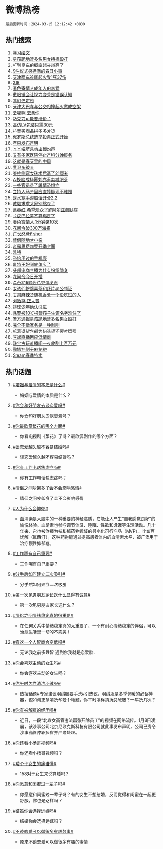 # 微博热榜

`最后更新时间：2024-03-15 12:12:42 +0800`

## 热门搜索

1. [学习绘文](https://m.weibo.cn/search?containerid=100103type%3D1%26t%3D10%26q%3D%23%E5%AD%A6%E4%B9%A0%E7%BB%98%E6%96%87%23&stream_entry_id=51&isnewpage=1&extparam=seat%3D1%26c_type%3D51%26dgr%3D0%26filter_type%3Drealtimehot%26cate%3D10103%26stream_entry_id%3D51%26pos%3D0%26q%3D%2523%25E5%25AD%25A6%25E4%25B9%25A0%25E7%25BB%2598%25E6%2596%2587%2523%26display_time%3D1710475961%26pre_seqid%3D17104759618720037791)
1. [男孩跪地遭多名男女持棍殴打](https://m.weibo.cn/search?containerid=100103type%3D1%26t%3D10%26q%3D%23%E7%94%B7%E5%AD%A9%E8%B7%AA%E5%9C%B0%E9%81%AD%E5%A4%9A%E5%90%8D%E7%94%B7%E5%A5%B3%E6%8C%81%E6%A3%8D%E6%AE%B4%E6%89%93%23&stream_entry_id=31&isnewpage=1&extparam=seat%3D1%26flag%3D2%26realpos%3D1%26filter_type%3Drealtimehot%26cate%3D5001%26band_rank%3D1%26dgr%3D0%26lcate%3D5001%26pos%3D0%26c_type%3D31%26stream_entry_id%3D31%26q%3D%2523%25E7%2594%25B7%25E5%25AD%25A9%25E8%25B7%25AA%25E5%259C%25B0%25E9%2581%25AD%25E5%25A4%259A%25E5%2590%258D%25E7%2594%25B7%25E5%25A5%25B3%25E6%258C%2581%25E6%25A3%258D%25E6%25AE%25B4%25E6%2589%2593%2523%26display_time%3D1710475961%26pre_seqid%3D17104759618720037791)
1. [打到臭车的概率越来越高了](https://m.weibo.cn/search?containerid=100103type%3D1%26t%3D10%26q%3D%23%E6%89%93%E5%88%B0%E8%87%AD%E8%BD%A6%E7%9A%84%E6%A6%82%E7%8E%87%E8%B6%8A%E6%9D%A5%E8%B6%8A%E9%AB%98%E4%BA%86%23&stream_entry_id=31&isnewpage=1&extparam=seat%3D1%26flag%3D1%26realpos%3D2%26filter_type%3Drealtimehot%26cate%3D5001%26band_rank%3D2%26dgr%3D0%26lcate%3D5001%26pos%3D1%26c_type%3D31%26stream_entry_id%3D31%26q%3D%2523%25E6%2589%2593%25E5%2588%25B0%25E8%2587%25AD%25E8%25BD%25A6%25E7%259A%2584%25E6%25A6%2582%25E7%258E%2587%25E8%25B6%258A%25E6%259D%25A5%25E8%25B6%258A%25E9%25AB%2598%25E4%25BA%2586%2523%26display_time%3D1710475961%26pre_seqid%3D17104759618720037791)
1. [9件仪式感满满的春日小事](https://m.weibo.cn/search?containerid=100103type%3D1%26t%3D10%26q%3D%239%E4%BB%B6%E4%BB%AA%E5%BC%8F%E6%84%9F%E6%BB%A1%E6%BB%A1%E7%9A%84%E6%98%A5%E6%97%A5%E5%B0%8F%E4%BA%8B%23&stream_entry_id=31&isnewpage=1&extparam=seat%3D1%26flag%3D0%26realpos%3D3%26filter_type%3Drealtimehot%26cate%3D5001%26band_rank%3D3%26dgr%3D0%26lcate%3D5001%26pos%3D2%26c_type%3D31%26stream_entry_id%3D31%26q%3D%25239%25E4%25BB%25B6%25E4%25BB%25AA%25E5%25BC%258F%25E6%2584%259F%25E6%25BB%25A1%25E6%25BB%25A1%25E7%259A%2584%25E6%2598%25A5%25E6%2597%25A5%25E5%25B0%258F%25E4%25BA%258B%2523%26display_time%3D1710475961%26pre_seqid%3D17104759618720037791)
1. [天津两车追尾起火致1死37伤](https://m.weibo.cn/search?containerid=100103type%3D1%26t%3D10%26q%3D%23%E5%A4%A9%E6%B4%A5%E4%B8%A4%E8%BD%A6%E8%BF%BD%E5%B0%BE%E8%B5%B7%E7%81%AB%E8%87%B41%E6%AD%BB37%E4%BC%A4%23&stream_entry_id=31&isnewpage=1&extparam=seat%3D1%26flag%3D1%26realpos%3D4%26filter_type%3Drealtimehot%26cate%3D5001%26band_rank%3D4%26dgr%3D0%26lcate%3D5001%26pos%3D3%26c_type%3D31%26stream_entry_id%3D31%26q%3D%2523%25E5%25A4%25A9%25E6%25B4%25A5%25E4%25B8%25A4%25E8%25BD%25A6%25E8%25BF%25BD%25E5%25B0%25BE%25E8%25B5%25B7%25E7%2581%25AB%25E8%2587%25B41%25E6%25AD%25BB37%25E4%25BC%25A4%2523%26display_time%3D1710475961%26pre_seqid%3D17104759618720037791)
1. [315](https://m.weibo.cn/search?containerid=100103type%3D1%26t%3D10%26q%3D315&stream_entry_id=31&isnewpage=1&extparam=seat%3D1%26flag%3D16%26realpos%3D5%26filter_type%3Drealtimehot%26cate%3D5001%26band_rank%3D5%26dgr%3D0%26lcate%3D5001%26pos%3D4%26c_type%3D31%26stream_entry_id%3D31%26q%3D315%26display_time%3D1710475961%26pre_seqid%3D17104759618720037791)
1. [春色寄情人成年人的恋爱](https://m.weibo.cn/search?containerid=100103type%3D1%26t%3D10%26q%3D%23%E6%98%A5%E8%89%B2%E5%AF%84%E6%83%85%E4%BA%BA%E6%88%90%E5%B9%B4%E4%BA%BA%E7%9A%84%E6%81%8B%E7%88%B1%23&stream_entry_id=31&isnewpage=1&extparam=seat%3D1%26flag%3D1%26realpos%3D6%26filter_type%3Drealtimehot%26cate%3D5001%26band_rank%3D6%26dgr%3D0%26lcate%3D5001%26pos%3D5%26c_type%3D31%26stream_entry_id%3D31%26q%3D%2523%25E6%2598%25A5%25E8%2589%25B2%25E5%25AF%2584%25E6%2583%2585%25E4%25BA%25BA%25E6%2588%2590%25E5%25B9%25B4%25E4%25BA%25BA%25E7%259A%2584%25E6%2581%258B%25E7%2588%25B1%2523%26display_time%3D1710475961%26pre_seqid%3D17104759618720037791)
1. [戴眼镜会让视力变差是错误认知](https://m.weibo.cn/search?containerid=100103type%3D1%26t%3D10%26q%3D%23%E6%88%B4%E7%9C%BC%E9%95%9C%E4%BC%9A%E8%AE%A9%E8%A7%86%E5%8A%9B%E5%8F%98%E5%B7%AE%E6%98%AF%E9%94%99%E8%AF%AF%E8%AE%A4%E7%9F%A5%23&stream_entry_id=31&isnewpage=1&extparam=seat%3D1%26flag%3D1%26realpos%3D7%26filter_type%3Drealtimehot%26cate%3D5001%26band_rank%3D7%26dgr%3D0%26lcate%3D5001%26pos%3D6%26c_type%3D31%26stream_entry_id%3D31%26q%3D%2523%25E6%2588%25B4%25E7%259C%25BC%25E9%2595%259C%25E4%25BC%259A%25E8%25AE%25A9%25E8%25A7%2586%25E5%258A%259B%25E5%258F%2598%25E5%25B7%25AE%25E6%2598%25AF%25E9%2594%2599%25E8%25AF%25AF%25E8%25AE%25A4%25E7%259F%25A5%2523%26display_time%3D1710475961%26pre_seqid%3D17104759618720037791)
1. [我们仨定档](https://m.weibo.cn/search?containerid=100103type%3D1%26t%3D10%26q%3D%23%E6%88%91%E4%BB%AC%E4%BB%A8%E5%AE%9A%E6%A1%A3%23&stream_entry_id=31&isnewpage=1&extparam=seat%3D1%26flag%3D1%26realpos%3D8%26filter_type%3Drealtimehot%26cate%3D5001%26band_rank%3D8%26dgr%3D0%26lcate%3D5001%26pos%3D7%26c_type%3D31%26stream_entry_id%3D31%26q%3D%2523%25E6%2588%2591%25E4%25BB%25AC%25E4%25BB%25A8%25E5%25AE%259A%25E6%25A1%25A3%2523%26display_time%3D1710475961%26pre_seqid%3D17104759618720037791)
1. [天津大巴车与公交相撞起火燃成空架](https://m.weibo.cn/search?containerid=100103type%3D1%26t%3D10%26q%3D%23%E5%A4%A9%E6%B4%A5%E5%A4%A7%E5%B7%B4%E8%BD%A6%E4%B8%8E%E5%85%AC%E4%BA%A4%E7%9B%B8%E6%92%9E%E8%B5%B7%E7%81%AB%E7%87%83%E6%88%90%E7%A9%BA%E6%9E%B6%23&stream_entry_id=31&isnewpage=1&extparam=seat%3D1%26flag%3D1%26realpos%3D9%26filter_type%3Drealtimehot%26cate%3D5001%26band_rank%3D9%26dgr%3D0%26lcate%3D5001%26pos%3D8%26c_type%3D31%26stream_entry_id%3D31%26q%3D%2523%25E5%25A4%25A9%25E6%25B4%25A5%25E5%25A4%25A7%25E5%25B7%25B4%25E8%25BD%25A6%25E4%25B8%258E%25E5%2585%25AC%25E4%25BA%25A4%25E7%259B%25B8%25E6%2592%259E%25E8%25B5%25B7%25E7%2581%25AB%25E7%2587%2583%25E6%2588%2590%25E7%25A9%25BA%25E6%259E%25B6%2523%26display_time%3D1710475961%26pre_seqid%3D17104759618720037791)
1. [去哪啊 去亲你](https://m.weibo.cn/search?containerid=100103type%3D1%26t%3D10%26q%3D%E5%8E%BB%E5%93%AA%E5%95%8A+%E5%8E%BB%E4%BA%B2%E4%BD%A0&stream_entry_id=31&isnewpage=1&extparam=seat%3D1%26flag%3D1%26realpos%3D10%26filter_type%3Drealtimehot%26cate%3D5001%26band_rank%3D10%26dgr%3D0%26lcate%3D5001%26pos%3D9%26c_type%3D31%26stream_entry_id%3D31%26q%3D%25E5%258E%25BB%25E5%2593%25AA%25E5%2595%258A%2520%25E5%258E%25BB%25E4%25BA%25B2%25E4%25BD%25A0%26display_time%3D1710475961%26pre_seqid%3D17104759618720037791)
1. [巧克力可能要涨价了](https://m.weibo.cn/search?containerid=100103type%3D1%26t%3D10%26q%3D%23%E5%B7%A7%E5%85%8B%E5%8A%9B%E5%8F%AF%E8%83%BD%E8%A6%81%E6%B6%A8%E4%BB%B7%E4%BA%86%23&stream_entry_id=31&isnewpage=1&extparam=seat%3D1%26flag%3D0%26realpos%3D11%26filter_type%3Drealtimehot%26cate%3D5001%26band_rank%3D11%26dgr%3D0%26lcate%3D5001%26pos%3D10%26c_type%3D31%26stream_entry_id%3D31%26q%3D%2523%25E5%25B7%25A7%25E5%2585%258B%25E5%258A%259B%25E5%258F%25AF%25E8%2583%25BD%25E8%25A6%2581%25E6%25B6%25A8%25E4%25BB%25B7%25E4%25BA%2586%2523%26display_time%3D1710475961%26pre_seqid%3D17104759618720037791)
1. [高仿LV包装只需30元](https://m.weibo.cn/search?containerid=100103type%3D1%26t%3D10%26q%3D%23%E9%AB%98%E4%BB%BFLV%E5%8C%85%E8%A3%85%E5%8F%AA%E9%9C%8030%E5%85%83%23&stream_entry_id=31&isnewpage=1&extparam=seat%3D1%26flag%3D1%26realpos%3D12%26filter_type%3Drealtimehot%26cate%3D5001%26band_rank%3D12%26dgr%3D0%26lcate%3D5001%26pos%3D11%26c_type%3D31%26stream_entry_id%3D31%26q%3D%2523%25E9%25AB%2598%25E4%25BB%25BFLV%25E5%258C%2585%25E8%25A3%2585%25E5%258F%25AA%25E9%259C%258030%25E5%2585%2583%2523%26display_time%3D1710475961%26pre_seqid%3D17104759618720037791)
1. [抖音买商品拼多多发货](https://m.weibo.cn/search?containerid=100103type%3D1%26t%3D10%26q%3D%23%E6%8A%96%E9%9F%B3%E4%B9%B0%E5%95%86%E5%93%81%E6%8B%BC%E5%A4%9A%E5%A4%9A%E5%8F%91%E8%B4%A7%23&stream_entry_id=31&isnewpage=1&extparam=seat%3D1%26flag%3D2%26realpos%3D13%26filter_type%3Drealtimehot%26cate%3D5001%26band_rank%3D13%26dgr%3D0%26lcate%3D5001%26pos%3D12%26c_type%3D31%26stream_entry_id%3D31%26q%3D%2523%25E6%258A%2596%25E9%259F%25B3%25E4%25B9%25B0%25E5%2595%2586%25E5%2593%2581%25E6%258B%25BC%25E5%25A4%259A%25E5%25A4%259A%25E5%258F%2591%25E8%25B4%25A7%2523%26display_time%3D1710475961%26pre_seqid%3D17104759618720037791)
1. [俄罗斯总统选举投票正式开始](https://m.weibo.cn/search?containerid=100103type%3D1%26t%3D10%26q%3D%23%E4%BF%84%E7%BD%97%E6%96%AF%E6%80%BB%E7%BB%9F%E9%80%89%E4%B8%BE%E6%8A%95%E7%A5%A8%E6%AD%A3%E5%BC%8F%E5%BC%80%E5%A7%8B%23&stream_entry_id=31&isnewpage=1&extparam=seat%3D1%26flag%3D0%26realpos%3D14%26filter_type%3Drealtimehot%26cate%3D5001%26band_rank%3D14%26dgr%3D0%26lcate%3D5001%26pos%3D13%26c_type%3D31%26stream_entry_id%3D31%26q%3D%2523%25E4%25BF%2584%25E7%25BD%2597%25E6%2596%25AF%25E6%2580%25BB%25E7%25BB%259F%25E9%2580%2589%25E4%25B8%25BE%25E6%258A%2595%25E7%25A5%25A8%25E6%25AD%25A3%25E5%25BC%258F%25E5%25BC%2580%25E5%25A7%258B%2523%26display_time%3D1710475961%26pre_seqid%3D17104759618720037791)
1. [苹果发布声明](https://m.weibo.cn/search?containerid=100103type%3D1%26t%3D10%26q%3D%23%E8%8B%B9%E6%9E%9C%E5%8F%91%E5%B8%83%E5%A3%B0%E6%98%8E%23&stream_entry_id=31&isnewpage=1&extparam=seat%3D1%26flag%3D1%26realpos%3D15%26filter_type%3Drealtimehot%26cate%3D5001%26band_rank%3D15%26dgr%3D0%26lcate%3D5001%26pos%3D14%26c_type%3D31%26stream_entry_id%3D31%26q%3D%2523%25E8%258B%25B9%25E6%259E%259C%25E5%258F%2591%25E5%25B8%2583%25E5%25A3%25B0%25E6%2598%258E%2523%26display_time%3D1710475961%26pre_seqid%3D17104759618720037791)
1. [丫丫把苹果啃出鞭炮声](https://m.weibo.cn/search?containerid=100103type%3D1%26t%3D10%26q%3D%23%E4%B8%AB%E4%B8%AB%E6%8A%8A%E8%8B%B9%E6%9E%9C%E5%95%83%E5%87%BA%E9%9E%AD%E7%82%AE%E5%A3%B0%23&stream_entry_id=31&isnewpage=1&extparam=seat%3D1%26flag%3D32768%26realpos%3D16%26filter_type%3Drealtimehot%26cate%3D5001%26band_rank%3D16%26dgr%3D0%26lcate%3D5001%26pos%3D15%26c_type%3D31%26stream_entry_id%3D31%26q%3D%2523%25E4%25B8%25AB%25E4%25B8%25AB%25E6%258A%258A%25E8%258B%25B9%25E6%259E%259C%25E5%2595%2583%25E5%2587%25BA%25E9%259E%25AD%25E7%2582%25AE%25E5%25A3%25B0%2523%26display_time%3D1710475961%26pre_seqid%3D17104759618720037791)
1. [又有多家医院停止产科分娩服务](https://m.weibo.cn/search?containerid=100103type%3D1%26t%3D10%26q%3D%23%E5%8F%88%E6%9C%89%E5%A4%9A%E5%AE%B6%E5%8C%BB%E9%99%A2%E5%81%9C%E6%AD%A2%E4%BA%A7%E7%A7%91%E5%88%86%E5%A8%A9%E6%9C%8D%E5%8A%A1%23&stream_entry_id=31&isnewpage=1&extparam=seat%3D1%26flag%3D0%26realpos%3D17%26filter_type%3Drealtimehot%26cate%3D5001%26band_rank%3D17%26dgr%3D0%26lcate%3D5001%26pos%3D16%26c_type%3D31%26stream_entry_id%3D31%26q%3D%2523%25E5%258F%2588%25E6%259C%2589%25E5%25A4%259A%25E5%25AE%25B6%25E5%258C%25BB%25E9%2599%25A2%25E5%2581%259C%25E6%25AD%25A2%25E4%25BA%25A7%25E7%25A7%2591%25E5%2588%2586%25E5%25A8%25A9%25E6%259C%258D%25E5%258A%25A1%2523%26display_time%3D1710475961%26pre_seqid%3D17104759618720037791)
1. [这就是春天里的中国](https://m.weibo.cn/search?containerid=100103type%3D1%26t%3D10%26q%3D%23%E8%BF%99%E5%B0%B1%E6%98%AF%E6%98%A5%E5%A4%A9%E9%87%8C%E7%9A%84%E4%B8%AD%E5%9B%BD%23&stream_entry_id=31&isnewpage=1&extparam=seat%3D1%26flag%3D1%26realpos%3D18%26filter_type%3Drealtimehot%26cate%3D5001%26band_rank%3D18%26dgr%3D0%26lcate%3D5001%26pos%3D17%26c_type%3D31%26stream_entry_id%3D31%26q%3D%2523%25E8%25BF%2599%25E5%25B0%25B1%25E6%2598%25AF%25E6%2598%25A5%25E5%25A4%25A9%25E9%2587%258C%25E7%259A%2584%25E4%25B8%25AD%25E5%259B%25BD%2523%26display_time%3D1710475961%26pre_seqid%3D17104759618720037791)
1. [曹卫东被查](https://m.weibo.cn/search?containerid=100103type%3D1%26t%3D10%26q%3D%23%E6%9B%B9%E5%8D%AB%E4%B8%9C%E8%A2%AB%E6%9F%A5%23&stream_entry_id=31&isnewpage=1&extparam=seat%3D1%26flag%3D1%26realpos%3D19%26filter_type%3Drealtimehot%26cate%3D5001%26band_rank%3D19%26dgr%3D0%26lcate%3D5001%26pos%3D18%26c_type%3D31%26stream_entry_id%3D31%26q%3D%2523%25E6%259B%25B9%25E5%258D%25AB%25E4%25B8%259C%25E8%25A2%25AB%25E6%259F%25A5%2523%26display_time%3D1710475961%26pre_seqid%3D17104759618720037791)
1. [脊柱侧弯女孩术后高了21厘米](https://m.weibo.cn/search?containerid=100103type%3D1%26t%3D10%26q%3D%23%E8%84%8A%E6%9F%B1%E4%BE%A7%E5%BC%AF%E5%A5%B3%E5%AD%A9%E6%9C%AF%E5%90%8E%E9%AB%98%E4%BA%8621%E5%8E%98%E7%B1%B3%23&stream_entry_id=31&isnewpage=1&extparam=seat%3D1%26flag%3D32768%26realpos%3D20%26filter_type%3Drealtimehot%26cate%3D5001%26band_rank%3D20%26dgr%3D0%26lcate%3D5001%26pos%3D19%26c_type%3D31%26stream_entry_id%3D31%26q%3D%2523%25E8%2584%258A%25E6%259F%25B1%25E4%25BE%25A7%25E5%25BC%25AF%25E5%25A5%25B3%25E5%25AD%25A9%25E6%259C%25AF%25E5%2590%258E%25E9%25AB%2598%25E4%25BA%258621%25E5%258E%2598%25E7%25B1%25B3%2523%26display_time%3D1710475961%26pre_seqid%3D17104759618720037791)
1. [AI换脸成杨幂刘亦菲卖减肥茶](https://m.weibo.cn/search?containerid=100103type%3D1%26t%3D10%26q%3D%23AI%E6%8D%A2%E8%84%B8%E6%88%90%E6%9D%A8%E5%B9%82%E5%88%98%E4%BA%A6%E8%8F%B2%E5%8D%96%E5%87%8F%E8%82%A5%E8%8C%B6%23&stream_entry_id=31&isnewpage=1&extparam=seat%3D1%26flag%3D1%26realpos%3D21%26filter_type%3Drealtimehot%26cate%3D5001%26band_rank%3D21%26dgr%3D0%26lcate%3D5001%26pos%3D20%26c_type%3D31%26stream_entry_id%3D31%26q%3D%2523AI%25E6%258D%25A2%25E8%2584%25B8%25E6%2588%2590%25E6%259D%25A8%25E5%25B9%2582%25E5%2588%2598%25E4%25BA%25A6%25E8%258F%25B2%25E5%258D%2596%25E5%2587%258F%25E8%2582%25A5%25E8%258C%25B6%2523%26display_time%3D1710475961%26pre_seqid%3D17104759618720037791)
1. [一些官员患了舆情恐惧症](https://m.weibo.cn/search?containerid=100103type%3D1%26t%3D10%26q%3D%23%E4%B8%80%E4%BA%9B%E5%AE%98%E5%91%98%E6%82%A3%E4%BA%86%E8%88%86%E6%83%85%E6%81%90%E6%83%A7%E7%97%87%23&stream_entry_id=31&isnewpage=1&extparam=seat%3D1%26flag%3D1%26realpos%3D22%26filter_type%3Drealtimehot%26cate%3D5001%26band_rank%3D22%26dgr%3D0%26lcate%3D5001%26pos%3D21%26c_type%3D31%26stream_entry_id%3D31%26q%3D%2523%25E4%25B8%2580%25E4%25BA%259B%25E5%25AE%2598%25E5%2591%2598%25E6%2582%25A3%25E4%25BA%2586%25E8%2588%2586%25E6%2583%2585%25E6%2581%2590%25E6%2583%25A7%25E7%2597%2587%2523%26display_time%3D1710475961%26pre_seqid%3D17104759618720037791)
1. [主持人马卉回应直播疑现不雅照](https://m.weibo.cn/search?containerid=100103type%3D1%26t%3D10%26q%3D%23%E4%B8%BB%E6%8C%81%E4%BA%BA%E9%A9%AC%E5%8D%89%E5%9B%9E%E5%BA%94%E7%9B%B4%E6%92%AD%E7%96%91%E7%8E%B0%E4%B8%8D%E9%9B%85%E7%85%A7%23&stream_entry_id=31&isnewpage=1&extparam=seat%3D1%26flag%3D1%26realpos%3D23%26filter_type%3Drealtimehot%26cate%3D5001%26band_rank%3D23%26dgr%3D0%26lcate%3D5001%26pos%3D22%26c_type%3D31%26stream_entry_id%3D31%26q%3D%2523%25E4%25B8%25BB%25E6%258C%2581%25E4%25BA%25BA%25E9%25A9%25AC%25E5%258D%2589%25E5%259B%259E%25E5%25BA%2594%25E7%259B%25B4%25E6%2592%25AD%25E7%2596%2591%25E7%258E%25B0%25E4%25B8%258D%25E9%259B%2585%25E7%2585%25A7%2523%26display_time%3D1710475961%26pre_seqid%3D17104759618720037791)
1. [逆水寒手游超话开分2.2](https://m.weibo.cn/search?containerid=100103type%3D1%26t%3D10%26q%3D%23%E9%80%86%E6%B0%B4%E5%AF%92%E6%89%8B%E6%B8%B8%E8%B6%85%E8%AF%9D%E5%BC%80%E5%88%862.2%23&stream_entry_id=31&isnewpage=1&extparam=seat%3D1%26flag%3D1%26realpos%3D24%26filter_type%3Drealtimehot%26cate%3D5001%26band_rank%3D24%26dgr%3D0%26lcate%3D5001%26pos%3D23%26c_type%3D31%26stream_entry_id%3D31%26q%3D%2523%25E9%2580%2586%25E6%25B0%25B4%25E5%25AF%2592%25E6%2589%258B%25E6%25B8%25B8%25E8%25B6%2585%25E8%25AF%259D%25E5%25BC%2580%25E5%2588%25862.2%2523%26display_time%3D1710475961%26pre_seqid%3D17104759618720037791)
1. [成毅求求大家别熬夜了](https://m.weibo.cn/search?containerid=100103type%3D1%26t%3D10%26q%3D%23%E6%88%90%E6%AF%85%E6%B1%82%E6%B1%82%E5%A4%A7%E5%AE%B6%E5%88%AB%E7%86%AC%E5%A4%9C%E4%BA%86%23&stream_entry_id=31&isnewpage=1&extparam=seat%3D1%26flag%3D0%26realpos%3D25%26filter_type%3Drealtimehot%26cate%3D5001%26band_rank%3D25%26dgr%3D0%26lcate%3D5001%26pos%3D24%26c_type%3D31%26stream_entry_id%3D31%26q%3D%2523%25E6%2588%2590%25E6%25AF%2585%25E6%25B1%2582%25E6%25B1%2582%25E5%25A4%25A7%25E5%25AE%25B6%25E5%2588%25AB%25E7%2586%25AC%25E5%25A4%259C%25E4%25BA%2586%2523%26display_time%3D1710475961%26pre_seqid%3D17104759618720037791)
1. [惠英红 希望观众了解阿尔兹海默症](https://m.weibo.cn/search?containerid=100103type%3D1%26t%3D10%26q%3D%E6%83%A0%E8%8B%B1%E7%BA%A2+%E5%B8%8C%E6%9C%9B%E8%A7%82%E4%BC%97%E4%BA%86%E8%A7%A3%E9%98%BF%E5%B0%94%E5%85%B9%E6%B5%B7%E9%BB%98%E7%97%87&stream_entry_id=31&isnewpage=1&extparam=seat%3D1%26flag%3D1%26realpos%3D26%26filter_type%3Drealtimehot%26cate%3D5001%26band_rank%3D26%26dgr%3D0%26lcate%3D5001%26pos%3D25%26c_type%3D31%26stream_entry_id%3D31%26q%3D%25E6%2583%25A0%25E8%258B%25B1%25E7%25BA%25A2%2520%25E5%25B8%258C%25E6%259C%259B%25E8%25A7%2582%25E4%25BC%2597%25E4%25BA%2586%25E8%25A7%25A3%25E9%2598%25BF%25E5%25B0%2594%25E5%2585%25B9%25E6%25B5%25B7%25E9%25BB%2598%25E7%2597%2587%26display_time%3D1710475961%26pre_seqid%3D17104759618720037791)
1. [卡皮巴拉算不算塌房了](https://m.weibo.cn/search?containerid=100103type%3D1%26t%3D10%26q%3D%23%E5%8D%A1%E7%9A%AE%E5%B7%B4%E6%8B%89%E7%AE%97%E4%B8%8D%E7%AE%97%E5%A1%8C%E6%88%BF%E4%BA%86%23&stream_entry_id=31&isnewpage=1&extparam=seat%3D1%26flag%3D1%26realpos%3D27%26filter_type%3Drealtimehot%26cate%3D5001%26band_rank%3D27%26dgr%3D0%26lcate%3D5001%26pos%3D26%26c_type%3D31%26stream_entry_id%3D31%26q%3D%2523%25E5%258D%25A1%25E7%259A%25AE%25E5%25B7%25B4%25E6%258B%2589%25E7%25AE%2597%25E4%25B8%258D%25E7%25AE%2597%25E5%25A1%258C%25E6%2588%25BF%25E4%25BA%2586%2523%26display_time%3D1710475961%26pre_seqid%3D17104759618720037791)
1. [春色寄情人 1分钟亲10次](https://m.weibo.cn/search?containerid=100103type%3D1%26t%3D10%26q%3D%E6%98%A5%E8%89%B2%E5%AF%84%E6%83%85%E4%BA%BA+1%E5%88%86%E9%92%9F%E4%BA%B210%E6%AC%A1&stream_entry_id=31&isnewpage=1&extparam=seat%3D1%26flag%3D1%26realpos%3D28%26filter_type%3Drealtimehot%26cate%3D5001%26band_rank%3D28%26dgr%3D0%26lcate%3D5001%26pos%3D27%26c_type%3D31%26stream_entry_id%3D31%26q%3D%25E6%2598%25A5%25E8%2589%25B2%25E5%25AF%2584%25E6%2583%2585%25E4%25BA%25BA%25201%25E5%2588%2586%25E9%2592%259F%25E4%25BA%25B210%25E6%25AC%25A1%26display_time%3D1710475961%26pre_seqid%3D17104759618720037791)
1. [花间令破300万海报](https://m.weibo.cn/search?containerid=100103type%3D1%26t%3D10%26q%3D%23%E8%8A%B1%E9%97%B4%E4%BB%A4%E7%A0%B4300%E4%B8%87%E6%B5%B7%E6%8A%A5%23&stream_entry_id=31&isnewpage=1&extparam=seat%3D1%26flag%3D1%26realpos%3D29%26filter_type%3Drealtimehot%26cate%3D5001%26band_rank%3D29%26dgr%3D0%26lcate%3D5001%26pos%3D28%26c_type%3D31%26stream_entry_id%3D31%26q%3D%2523%25E8%258A%25B1%25E9%2597%25B4%25E4%25BB%25A4%25E7%25A0%25B4300%25E4%25B8%2587%25E6%25B5%25B7%25E6%258A%25A5%2523%26display_time%3D1710475961%26pre_seqid%3D17104759618720037791)
1. [厂长怒斥Fisher](https://m.weibo.cn/search?containerid=100103type%3D1%26t%3D10%26q%3D%23%E5%8E%82%E9%95%BF%E6%80%92%E6%96%A5Fisher%23&stream_entry_id=31&isnewpage=1&extparam=seat%3D1%26flag%3D1%26realpos%3D30%26filter_type%3Drealtimehot%26cate%3D5001%26band_rank%3D30%26dgr%3D0%26lcate%3D5001%26pos%3D29%26c_type%3D31%26stream_entry_id%3D31%26q%3D%2523%25E5%258E%2582%25E9%2595%25BF%25E6%2580%2592%25E6%2596%25A5Fisher%2523%26display_time%3D1710475961%26pre_seqid%3D17104759618720037791)
1. [情侣随地大小亲](https://m.weibo.cn/search?containerid=100103type%3D1%26t%3D10%26q%3D%E6%83%85%E4%BE%A3%E9%9A%8F%E5%9C%B0%E5%A4%A7%E5%B0%8F%E4%BA%B2&stream_entry_id=31&isnewpage=1&extparam=seat%3D1%26flag%3D1%26realpos%3D31%26filter_type%3Drealtimehot%26cate%3D5001%26band_rank%3D31%26dgr%3D0%26lcate%3D5001%26pos%3D30%26c_type%3D31%26stream_entry_id%3D31%26q%3D%25E6%2583%2585%25E4%25BE%25A3%25E9%259A%258F%25E5%259C%25B0%25E5%25A4%25A7%25E5%25B0%258F%25E4%25BA%25B2%26display_time%3D1710475961%26pre_seqid%3D17104759618720037791)
1. [赵露思费加罗开季封面](https://m.weibo.cn/search?containerid=100103type%3D1%26t%3D10%26q%3D%23%E8%B5%B5%E9%9C%B2%E6%80%9D%E8%B4%B9%E5%8A%A0%E7%BD%97%E5%BC%80%E5%AD%A3%E5%B0%81%E9%9D%A2%23&stream_entry_id=31&isnewpage=1&extparam=seat%3D1%26flag%3D1%26realpos%3D32%26filter_type%3Drealtimehot%26cate%3D5001%26band_rank%3D32%26dgr%3D0%26lcate%3D5001%26pos%3D31%26c_type%3D31%26stream_entry_id%3D31%26q%3D%2523%25E8%25B5%25B5%25E9%259C%25B2%25E6%2580%259D%25E8%25B4%25B9%25E5%258A%25A0%25E7%25BD%2597%25E5%25BC%2580%25E5%25AD%25A3%25E5%25B0%2581%25E9%259D%25A2%2523%26display_time%3D1710475961%26pre_seqid%3D17104759618720037791)
1. [凯特](https://m.weibo.cn/search?containerid=100103type%3D1%26t%3D10%26q%3D%E5%87%AF%E7%89%B9&stream_entry_id=31&isnewpage=1&extparam=seat%3D1%26flag%3D0%26realpos%3D33%26filter_type%3Drealtimehot%26cate%3D5001%26band_rank%3D33%26dgr%3D0%26lcate%3D5001%26pos%3D32%26c_type%3D31%26stream_entry_id%3D31%26q%3D%25E5%2587%25AF%25E7%2589%25B9%26display_time%3D1710475961%26pre_seqid%3D17104759618720037791)
1. [孙怡用过的手机壳](https://m.weibo.cn/search?containerid=100103type%3D1%26t%3D10%26q%3D%23%E5%AD%99%E6%80%A1%E7%94%A8%E8%BF%87%E7%9A%84%E6%89%8B%E6%9C%BA%E5%A3%B3%23&stream_entry_id=31&isnewpage=1&extparam=seat%3D1%26flag%3D0%26realpos%3D34%26filter_type%3Drealtimehot%26cate%3D5001%26band_rank%3D34%26dgr%3D0%26lcate%3D5001%26pos%3D33%26c_type%3D31%26stream_entry_id%3D31%26q%3D%2523%25E5%25AD%2599%25E6%2580%25A1%25E7%2594%25A8%25E8%25BF%2587%25E7%259A%2584%25E6%2589%258B%25E6%259C%25BA%25E5%25A3%25B3%2523%26display_time%3D1710475961%26pre_seqid%3D17104759618720037791)
1. [凯特王妃到底怎么了](https://m.weibo.cn/search?containerid=100103type%3D1%26t%3D10%26q%3D%23%E5%87%AF%E7%89%B9%E7%8E%8B%E5%A6%83%E5%88%B0%E5%BA%95%E6%80%8E%E4%B9%88%E4%BA%86%23&stream_entry_id=31&isnewpage=1&extparam=seat%3D1%26flag%3D0%26realpos%3D35%26filter_type%3Drealtimehot%26cate%3D5001%26band_rank%3D35%26dgr%3D0%26lcate%3D5001%26pos%3D34%26c_type%3D31%26stream_entry_id%3D31%26q%3D%2523%25E5%2587%25AF%25E7%2589%25B9%25E7%258E%258B%25E5%25A6%2583%25E5%2588%25B0%25E5%25BA%2595%25E6%2580%258E%25E4%25B9%2588%25E4%25BA%2586%2523%26display_time%3D1710475961%26pre_seqid%3D17104759618720037791)
1. [头部电商主播为什么纷纷隐身](https://m.weibo.cn/search?containerid=100103type%3D1%26t%3D10%26q%3D%23%E5%A4%B4%E9%83%A8%E7%94%B5%E5%95%86%E4%B8%BB%E6%92%AD%E4%B8%BA%E4%BB%80%E4%B9%88%E7%BA%B7%E7%BA%B7%E9%9A%90%E8%BA%AB%23&stream_entry_id=31&isnewpage=1&extparam=seat%3D1%26flag%3D0%26realpos%3D36%26filter_type%3Drealtimehot%26cate%3D5001%26band_rank%3D36%26dgr%3D0%26lcate%3D5001%26pos%3D35%26c_type%3D31%26stream_entry_id%3D31%26q%3D%2523%25E5%25A4%25B4%25E9%2583%25A8%25E7%2594%25B5%25E5%2595%2586%25E4%25B8%25BB%25E6%2592%25AD%25E4%25B8%25BA%25E4%25BB%2580%25E4%25B9%2588%25E7%25BA%25B7%25E7%25BA%25B7%25E9%259A%2590%25E8%25BA%25AB%2523%26display_time%3D1710475961%26pre_seqid%3D17104759618720037791)
1. [花间令今日开播](https://m.weibo.cn/search?containerid=100103type%3D1%26t%3D10%26q%3D%23%E8%8A%B1%E9%97%B4%E4%BB%A4%E4%BB%8A%E6%97%A5%E5%BC%80%E6%92%AD%23&stream_entry_id=31&isnewpage=1&extparam=seat%3D1%26flag%3D0%26realpos%3D37%26filter_type%3Drealtimehot%26cate%3D5001%26band_rank%3D37%26dgr%3D0%26lcate%3D5001%26pos%3D36%26c_type%3D31%26stream_entry_id%3D31%26q%3D%2523%25E8%258A%25B1%25E9%2597%25B4%25E4%25BB%25A4%25E4%25BB%258A%25E6%2597%25A5%25E5%25BC%2580%25E6%2592%25AD%2523%26display_time%3D1710475961%26pre_seqid%3D17104759618720037791)
1. [总台315晚会总导演发声](https://m.weibo.cn/search?containerid=100103type%3D1%26t%3D10%26q%3D%23%E6%80%BB%E5%8F%B0315%E6%99%9A%E4%BC%9A%E6%80%BB%E5%AF%BC%E6%BC%94%E5%8F%91%E5%A3%B0%23&stream_entry_id=31&isnewpage=1&extparam=seat%3D1%26flag%3D1%26realpos%3D38%26filter_type%3Drealtimehot%26cate%3D5001%26band_rank%3D38%26dgr%3D0%26lcate%3D5001%26pos%3D37%26c_type%3D31%26stream_entry_id%3D31%26q%3D%2523%25E6%2580%25BB%25E5%258F%25B0315%25E6%2599%259A%25E4%25BC%259A%25E6%2580%25BB%25E5%25AF%25BC%25E6%25BC%2594%25E5%258F%2591%25E5%25A3%25B0%2523%26display_time%3D1710475961%26pre_seqid%3D17104759618720037791)
1. [女孩们挤爆喜茶和纸片老公领证](https://m.weibo.cn/search?containerid=100103type%3D1%26t%3D10%26q%3D%23%E5%A5%B3%E5%AD%A9%E4%BB%AC%E6%8C%A4%E7%88%86%E5%96%9C%E8%8C%B6%E5%92%8C%E7%BA%B8%E7%89%87%E8%80%81%E5%85%AC%E9%A2%86%E8%AF%81%23&stream_entry_id=31&isnewpage=1&extparam=seat%3D1%26flag%3D0%26realpos%3D39%26filter_type%3Drealtimehot%26cate%3D5001%26band_rank%3D39%26dgr%3D0%26lcate%3D5001%26pos%3D38%26c_type%3D31%26stream_entry_id%3D31%26q%3D%2523%25E5%25A5%25B3%25E5%25AD%25A9%25E4%25BB%25AC%25E6%258C%25A4%25E7%2588%2586%25E5%2596%259C%25E8%258C%25B6%25E5%2592%258C%25E7%25BA%25B8%25E7%2589%2587%25E8%2580%2581%25E5%2585%25AC%25E9%25A2%2586%25E8%25AF%2581%2523%26display_time%3D1710475961%26pre_seqid%3D17104759618720037791)
1. [甘肃麻辣烫随机香晕一个没吃过的人](https://m.weibo.cn/search?containerid=100103type%3D1%26t%3D10%26q%3D%23%E7%94%98%E8%82%83%E9%BA%BB%E8%BE%A3%E7%83%AB%E9%9A%8F%E6%9C%BA%E9%A6%99%E6%99%95%E4%B8%80%E4%B8%AA%E6%B2%A1%E5%90%83%E8%BF%87%E7%9A%84%E4%BA%BA%23&stream_entry_id=31&isnewpage=1&extparam=seat%3D1%26flag%3D1%26realpos%3D40%26filter_type%3Drealtimehot%26cate%3D5001%26band_rank%3D40%26dgr%3D0%26lcate%3D5001%26pos%3D39%26c_type%3D31%26stream_entry_id%3D31%26q%3D%2523%25E7%2594%2598%25E8%2582%2583%25E9%25BA%25BB%25E8%25BE%25A3%25E7%2583%25AB%25E9%259A%258F%25E6%259C%25BA%25E9%25A6%2599%25E6%2599%2595%25E4%25B8%2580%25E4%25B8%25AA%25E6%25B2%25A1%25E5%2590%2583%25E8%25BF%2587%25E7%259A%2584%25E4%25BA%25BA%2523%26display_time%3D1710475961%26pre_seqid%3D17104759618720037791)
1. [刘浩存 正太音](https://m.weibo.cn/search?containerid=100103type%3D1%26t%3D10%26q%3D%E5%88%98%E6%B5%A9%E5%AD%98+%E6%AD%A3%E5%A4%AA%E9%9F%B3&stream_entry_id=31&isnewpage=1&extparam=seat%3D1%26flag%3D1%26realpos%3D41%26filter_type%3Drealtimehot%26cate%3D5001%26band_rank%3D41%26dgr%3D0%26lcate%3D5001%26pos%3D40%26c_type%3D31%26stream_entry_id%3D31%26q%3D%25E5%2588%2598%25E6%25B5%25A9%25E5%25AD%2598%2520%25E6%25AD%25A3%25E5%25A4%25AA%25E9%259F%25B3%26display_time%3D1710475961%26pre_seqid%3D17104759618720037791)
1. [排球少年确认引进](https://m.weibo.cn/search?containerid=100103type%3D1%26t%3D10%26q%3D%E6%8E%92%E7%90%83%E5%B0%91%E5%B9%B4%E7%A1%AE%E8%AE%A4%E5%BC%95%E8%BF%9B&stream_entry_id=31&isnewpage=1&extparam=seat%3D1%26flag%3D0%26realpos%3D42%26filter_type%3Drealtimehot%26cate%3D5001%26band_rank%3D42%26dgr%3D0%26lcate%3D5001%26pos%3D41%26c_type%3D31%26stream_entry_id%3D31%26q%3D%25E6%258E%2592%25E7%2590%2583%25E5%25B0%2591%25E5%25B9%25B4%25E7%25A1%25AE%25E8%25AE%25A4%25E5%25BC%2595%25E8%25BF%259B%26display_time%3D1710475961%26pre_seqid%3D17104759618720037791)
1. [民警被10岁报警孩子生僻名字难住了](https://m.weibo.cn/search?containerid=100103type%3D1%26t%3D10%26q%3D%23%E6%B0%91%E8%AD%A6%E8%A2%AB10%E5%B2%81%E6%8A%A5%E8%AD%A6%E5%AD%A9%E5%AD%90%E7%94%9F%E5%83%BB%E5%90%8D%E5%AD%97%E9%9A%BE%E4%BD%8F%E4%BA%86%23&stream_entry_id=31&isnewpage=1&extparam=seat%3D1%26flag%3D0%26realpos%3D43%26filter_type%3Drealtimehot%26cate%3D5001%26band_rank%3D43%26dgr%3D0%26lcate%3D5001%26pos%3D42%26c_type%3D31%26stream_entry_id%3D31%26q%3D%2523%25E6%25B0%2591%25E8%25AD%25A6%25E8%25A2%25AB10%25E5%25B2%2581%25E6%258A%25A5%25E8%25AD%25A6%25E5%25AD%25A9%25E5%25AD%2590%25E7%2594%259F%25E5%2583%25BB%25E5%2590%258D%25E5%25AD%2597%25E9%259A%25BE%25E4%25BD%258F%25E4%25BA%2586%2523%26display_time%3D1710475961%26pre_seqid%3D17104759618720037791)
1. [警方通报男孩跪地遭多名男女殴打](https://m.weibo.cn/search?containerid=100103type%3D1%26t%3D10%26q%3D%23%E8%AD%A6%E6%96%B9%E9%80%9A%E6%8A%A5%E7%94%B7%E5%AD%A9%E8%B7%AA%E5%9C%B0%E9%81%AD%E5%A4%9A%E5%90%8D%E7%94%B7%E5%A5%B3%E6%AE%B4%E6%89%93%23&stream_entry_id=31&isnewpage=1&extparam=seat%3D1%26flag%3D1%26realpos%3D44%26filter_type%3Drealtimehot%26cate%3D5001%26band_rank%3D44%26dgr%3D0%26lcate%3D5001%26pos%3D43%26c_type%3D31%26stream_entry_id%3D31%26q%3D%2523%25E8%25AD%25A6%25E6%2596%25B9%25E9%2580%259A%25E6%258A%25A5%25E7%2594%25B7%25E5%25AD%25A9%25E8%25B7%25AA%25E5%259C%25B0%25E9%2581%25AD%25E5%25A4%259A%25E5%2590%258D%25E7%2594%25B7%25E5%25A5%25B3%25E6%25AE%25B4%25E6%2589%2593%2523%26display_time%3D1710475961%26pre_seqid%3D17104759618720037791)
1. [完全不做家务是一种剥削](https://m.weibo.cn/search?containerid=100103type%3D1%26t%3D10%26q%3D%23%E5%AE%8C%E5%85%A8%E4%B8%8D%E5%81%9A%E5%AE%B6%E5%8A%A1%E6%98%AF%E4%B8%80%E7%A7%8D%E5%89%A5%E5%89%8A%23&stream_entry_id=31&isnewpage=1&extparam=seat%3D1%26flag%3D1%26realpos%3D45%26filter_type%3Drealtimehot%26cate%3D5001%26band_rank%3D45%26dgr%3D0%26lcate%3D5001%26pos%3D44%26c_type%3D31%26stream_entry_id%3D31%26q%3D%2523%25E5%25AE%258C%25E5%2585%25A8%25E4%25B8%258D%25E5%2581%259A%25E5%25AE%25B6%25E5%258A%25A1%25E6%2598%25AF%25E4%25B8%2580%25E7%25A7%258D%25E5%2589%25A5%25E5%2589%258A%2523%26display_time%3D1710475961%26pre_seqid%3D17104759618720037791)
1. [标着退货包邮为何退货还要付运费](https://m.weibo.cn/search?containerid=100103type%3D1%26t%3D10%26q%3D%23%E6%A0%87%E7%9D%80%E9%80%80%E8%B4%A7%E5%8C%85%E9%82%AE%E4%B8%BA%E4%BD%95%E9%80%80%E8%B4%A7%E8%BF%98%E8%A6%81%E4%BB%98%E8%BF%90%E8%B4%B9%23&stream_entry_id=31&isnewpage=1&extparam=seat%3D1%26flag%3D0%26realpos%3D46%26filter_type%3Drealtimehot%26cate%3D5001%26band_rank%3D46%26dgr%3D0%26lcate%3D5001%26pos%3D45%26c_type%3D31%26stream_entry_id%3D31%26q%3D%2523%25E6%25A0%2587%25E7%259D%2580%25E9%2580%2580%25E8%25B4%25A7%25E5%258C%2585%25E9%2582%25AE%25E4%25B8%25BA%25E4%25BD%2595%25E9%2580%2580%25E8%25B4%25A7%25E8%25BF%2598%25E8%25A6%2581%25E4%25BB%2598%25E8%25BF%2590%25E8%25B4%25B9%2523%26display_time%3D1710475961%26pre_seqid%3D17104759618720037791)
1. [李斌直播回应低情商](https://m.weibo.cn/search?containerid=100103type%3D1%26t%3D10%26q%3D%23%E6%9D%8E%E6%96%8C%E7%9B%B4%E6%92%AD%E5%9B%9E%E5%BA%94%E4%BD%8E%E6%83%85%E5%95%86%23&stream_entry_id=31&isnewpage=1&extparam=seat%3D1%26flag%3D1%26realpos%3D47%26filter_type%3Drealtimehot%26cate%3D5001%26band_rank%3D47%26dgr%3D0%26lcate%3D5001%26pos%3D46%26c_type%3D31%26stream_entry_id%3D31%26q%3D%2523%25E6%259D%258E%25E6%2596%258C%25E7%259B%25B4%25E6%2592%25AD%25E5%259B%259E%25E5%25BA%2594%25E4%25BD%258E%25E6%2583%2585%25E5%2595%2586%2523%26display_time%3D1710475961%26pre_seqid%3D17104759618720037791)
1. [珠宝古玩直播间一夜收割上百万元](https://m.weibo.cn/search?containerid=100103type%3D1%26t%3D10%26q%3D%23%E7%8F%A0%E5%AE%9D%E5%8F%A4%E7%8E%A9%E7%9B%B4%E6%92%AD%E9%97%B4%E4%B8%80%E5%A4%9C%E6%94%B6%E5%89%B2%E4%B8%8A%E7%99%BE%E4%B8%87%E5%85%83%23&stream_entry_id=31&isnewpage=1&extparam=seat%3D1%26flag%3D1%26realpos%3D48%26filter_type%3Drealtimehot%26cate%3D5001%26band_rank%3D48%26dgr%3D0%26lcate%3D5001%26pos%3D47%26c_type%3D31%26stream_entry_id%3D31%26q%3D%2523%25E7%258F%25A0%25E5%25AE%259D%25E5%258F%25A4%25E7%258E%25A9%25E7%259B%25B4%25E6%2592%25AD%25E9%2597%25B4%25E4%25B8%2580%25E5%25A4%259C%25E6%2594%25B6%25E5%2589%25B2%25E4%25B8%258A%25E7%2599%25BE%25E4%25B8%2587%25E5%2585%2583%2523%26display_time%3D1710475961%26pre_seqid%3D17104759618720037791)
1. [鞠婧祎侧分麻花辫](https://m.weibo.cn/search?containerid=100103type%3D1%26t%3D10%26q%3D%23%E9%9E%A0%E5%A9%A7%E7%A5%8E%E4%BE%A7%E5%88%86%E9%BA%BB%E8%8A%B1%E8%BE%AB%23&stream_entry_id=31&isnewpage=1&extparam=seat%3D1%26flag%3D1%26realpos%3D49%26filter_type%3Drealtimehot%26cate%3D5001%26band_rank%3D49%26dgr%3D0%26lcate%3D5001%26pos%3D48%26c_type%3D31%26stream_entry_id%3D31%26q%3D%2523%25E9%259E%25A0%25E5%25A9%25A7%25E7%25A5%258E%25E4%25BE%25A7%25E5%2588%2586%25E9%25BA%25BB%25E8%258A%25B1%25E8%25BE%25AB%2523%26display_time%3D1710475961%26pre_seqid%3D17104759618720037791)
1. [Steam春季特卖](https://m.weibo.cn/search?containerid=100103type%3D1%26t%3D10%26q%3D%23Steam%E6%98%A5%E5%AD%A3%E7%89%B9%E5%8D%96%23&stream_entry_id=31&isnewpage=1&extparam=seat%3D1%26flag%3D1%26realpos%3D50%26filter_type%3Drealtimehot%26cate%3D5001%26band_rank%3D50%26dgr%3D0%26lcate%3D5001%26pos%3D49%26c_type%3D31%26stream_entry_id%3D31%26q%3D%2523Steam%25E6%2598%25A5%25E5%25AD%25A3%25E7%2589%25B9%25E5%258D%2596%2523%26display_time%3D1710475961%26pre_seqid%3D17104759618720037791)

## 热门话题

1. [#婚姻与爱情的本质是什么#](https://m.weibo.cn/search?containerid=231522type%3D1%26t%3D10%26q%3D%23%E5%A9%9A%E5%A7%BB%E4%B8%8E%E7%88%B1%E6%83%85%E7%9A%84%E6%9C%AC%E8%B4%A8%E6%98%AF%E4%BB%80%E4%B9%88%23&stream_entry_id=128&isnewpage=1&extparam=seat%3D1%26cate%3D5004%26unitid%3D1704881162756%26lcate%3D5004%26dgr%3D0%26pos%3D1-0-0%26c_type%3D128%26display_time%3D1710475962%26pre_seqid%3D17104759627240139488)
    - 婚姻与爱情的本质是什么？

1. [#你会和好朋友去谈恋爱吗#](https://m.weibo.cn/search?containerid=231522type%3D1%26t%3D10%26q%3D%23%E4%BD%A0%E4%BC%9A%E5%92%8C%E5%A5%BD%E6%9C%8B%E5%8F%8B%E5%8E%BB%E8%B0%88%E6%81%8B%E7%88%B1%E5%90%97%23&stream_entry_id=128&isnewpage=1&extparam=seat%3D1%26cate%3D5004%26unitid%3D1704849959446%26lcate%3D5004%26dgr%3D0%26pos%3D1-0-1%26c_type%3D128%26display_time%3D1710475962%26pre_seqid%3D17104759627240139488)
    - 你会和好朋友去谈恋爱吗？

1. [#你最欣赏繁花的哪个方面#](https://m.weibo.cn/search?containerid=231522type%3D1%26t%3D10%26q%3D%23%E4%BD%A0%E6%9C%80%E6%AC%A3%E8%B5%8F%E7%B9%81%E8%8A%B1%E7%9A%84%E5%93%AA%E4%B8%AA%E6%96%B9%E9%9D%A2%23&stream_entry_id=128&isnewpage=1&extparam=seat%3D1%26cate%3D5004%26unitid%3D1704872158127%26lcate%3D5004%26dgr%3D0%26pos%3D1-0-2%26c_type%3D128%26display_time%3D1710475962%26pre_seqid%3D17104759627240139488)
    - 你看电视剧《繁花》了吗？最欣赏剧作的哪个方面？

1. [#谈恋爱越久越不容易结婚吗#](https://m.weibo.cn/search?containerid=231522type%3D1%26t%3D10%26q%3D%23%E8%B0%88%E6%81%8B%E7%88%B1%E8%B6%8A%E4%B9%85%E8%B6%8A%E4%B8%8D%E5%AE%B9%E6%98%93%E7%BB%93%E5%A9%9A%E5%90%97%23&stream_entry_id=128&isnewpage=1&extparam=seat%3D1%26cate%3D5004%26unitid%3D1704871559387%26lcate%3D5004%26dgr%3D0%26pos%3D1-0-3%26c_type%3D128%26display_time%3D1710475962%26pre_seqid%3D17104759627240139488)
    - 谈恋爱越久越不容易结婚吗？

1. [#你有工作电话焦虑症吗#](https://m.weibo.cn/search?containerid=231522type%3D1%26t%3D10%26q%3D%23%E4%BD%A0%E6%9C%89%E5%B7%A5%E4%BD%9C%E7%94%B5%E8%AF%9D%E7%84%A6%E8%99%91%E7%97%87%E5%90%97%23&stream_entry_id=128&isnewpage=1&extparam=seat%3D1%26cate%3D5004%26unitid%3D1704877884678%26lcate%3D5004%26dgr%3D0%26pos%3D1-0-4%26c_type%3D128%26display_time%3D1710475962%26pre_seqid%3D17104759627240139488)
    - 你有工作电话焦虑症吗？

1. [#情侣之间吵架多了会不会影响感情#](https://m.weibo.cn/search?containerid=231522type%3D1%26t%3D10%26q%3D%23%E6%83%85%E4%BE%A3%E4%B9%8B%E9%97%B4%E5%90%B5%E6%9E%B6%E5%A4%9A%E4%BA%86%E4%BC%9A%E4%B8%8D%E4%BC%9A%E5%BD%B1%E5%93%8D%E6%84%9F%E6%83%85%23&stream_entry_id=128&isnewpage=1&extparam=seat%3D1%26cate%3D5004%26unitid%3D1704792093809%26lcate%3D5004%26dgr%3D0%26pos%3D1-0-5%26c_type%3D128%26display_time%3D1710475962%26pre_seqid%3D17104759627240139488)
    - 情侣之间吵架多了会不会影响感情

1. [#人为什么会抑郁#](https://m.weibo.cn/search?containerid=231522type%3D1%26t%3D10%26q%3D%23%E4%BA%BA%E4%B8%BA%E4%BB%80%E4%B9%88%E4%BC%9A%E6%8A%91%E9%83%81%23&stream_entry_id=128&isnewpage=1&extparam=seat%3D1%26cate%3D5004%26unitid%3D1704881163792%26lcate%3D5004%26dgr%3D0%26pos%3D1-0-6%26c_type%3D128%26display_time%3D1710475962%26pre_seqid%3D17104759627240139488)
    - 血清素是大脑中的一种重要的神经递质，它能让人产生“自我感觉良好”的愉悦体验。血清素也参与调节体温、睡眠、性欲和饥饿等生理活动。几十年来，它也被吹捧为抗抑郁药物领域的最小化可行产品（MVP）。比如百忧解（氟西汀），这种药物能通过提高患者体内的血清素水平，被广泛用于治疗慢性抑郁症。

1. [#工作哪有自己重要#](https://m.weibo.cn/search?containerid=231522type%3D1%26t%3D10%26q%3D%23%E5%B7%A5%E4%BD%9C%E5%93%AA%E6%9C%89%E8%87%AA%E5%B7%B1%E9%87%8D%E8%A6%81%23&stream_entry_id=128&isnewpage=1&extparam=seat%3D1%26cate%3D5004%26unitid%3D1704949537973%26lcate%3D5004%26dgr%3D0%26pos%3D1-0-7%26c_type%3D128%26display_time%3D1710475962%26pre_seqid%3D17104759627240139488)
    - 工作哪有自己重要？

1. [#分手后如何建立二次吸引#](https://m.weibo.cn/search?containerid=231522type%3D1%26t%3D10%26q%3D%23%E5%88%86%E6%89%8B%E5%90%8E%E5%A6%82%E4%BD%95%E5%BB%BA%E7%AB%8B%E4%BA%8C%E6%AC%A1%E5%90%B8%E5%BC%95%23&stream_entry_id=128&isnewpage=1&extparam=seat%3D1%26cate%3D5004%26unitid%3D1704870666886%26lcate%3D5004%26dgr%3D0%26pos%3D1-0-8%26c_type%3D128%26display_time%3D1710475962%26pre_seqid%3D17104759627240139488)
    - 分手后如何建立二次吸引

1. [#第一次见男朋友家长送什么显得有诚意#](https://m.weibo.cn/search?containerid=231522type%3D1%26t%3D10%26q%3D%23%E7%AC%AC%E4%B8%80%E6%AC%A1%E8%A7%81%E7%94%B7%E6%9C%8B%E5%8F%8B%E5%AE%B6%E9%95%BF%E9%80%81%E4%BB%80%E4%B9%88%E6%98%BE%E5%BE%97%E6%9C%89%E8%AF%9A%E6%84%8F%23&stream_entry_id=128&isnewpage=1&extparam=seat%3D1%26cate%3D5004%26unitid%3D1704946836507%26lcate%3D5004%26dgr%3D0%26pos%3D1-0-9%26c_type%3D128%26display_time%3D1710475962%26pre_seqid%3D17104759627240139488)
    - 第一次见男朋友家长送什么？

1. [#情侣之间情绪稳定真的很重要#](https://m.weibo.cn/search?containerid=231522type%3D1%26t%3D10%26q%3D%23%E6%83%85%E4%BE%A3%E4%B9%8B%E9%97%B4%E6%83%85%E7%BB%AA%E7%A8%B3%E5%AE%9A%E7%9C%9F%E7%9A%84%E5%BE%88%E9%87%8D%E8%A6%81%23&stream_entry_id=128&isnewpage=1&extparam=seat%3D1%26cate%3D5004%26unitid%3D1704779493657%26lcate%3D5004%26dgr%3D0%26pos%3D1-0-10%26c_type%3D128%26display_time%3D1710475962%26pre_seqid%3D17104759627240139488)
    - 在任何关系中情绪稳定真的太重要了，一个有耐心情绪稳定的伴侣，可以治愈生活里一切的不完美！

1. [#喜欢一个人智商会变低吗#](https://m.weibo.cn/search?containerid=231522type%3D1%26t%3D10%26q%3D%23%E5%96%9C%E6%AC%A2%E4%B8%80%E4%B8%AA%E4%BA%BA%E6%99%BA%E5%95%86%E4%BC%9A%E5%8F%98%E4%BD%8E%E5%90%97%23&stream_entry_id=128&isnewpage=1&extparam=seat%3D1%26cate%3D5004%26unitid%3D1704783068038%26lcate%3D5004%26dgr%3D0%26pos%3D1-0-11%26c_type%3D128%26display_time%3D1710475962%26pre_seqid%3D17104759627240139488)
    - 无论我之前多理智  遇到你我就是恋爱脑.

1. [#你会喜欢主动的女生吗#](https://m.weibo.cn/search?containerid=231522type%3D1%26t%3D10%26q%3D%23%E4%BD%A0%E4%BC%9A%E5%96%9C%E6%AC%A2%E4%B8%BB%E5%8A%A8%E7%9A%84%E5%A5%B3%E7%94%9F%E5%90%97%23&stream_entry_id=128&isnewpage=1&extparam=seat%3D1%26cate%3D5004%26unitid%3D1704786077236%26lcate%3D5004%26dgr%3D0%26pos%3D1-0-12%26c_type%3D128%26display_time%3D1710475962%26pre_seqid%3D17104759627240139488)
    - 你会喜欢主动的女生吗？

1. [#你平时怎样清洗羽绒服#](https://m.weibo.cn/search?containerid=231522type%3D1%26t%3D10%26q%3D%23%E4%BD%A0%E5%B9%B3%E6%97%B6%E6%80%8E%E6%A0%B7%E6%B8%85%E6%B4%97%E7%BE%BD%E7%BB%92%E6%9C%8D%23&stream_entry_id=128&isnewpage=1&extparam=seat%3D1%26cate%3D5004%26unitid%3D1704789081364%26lcate%3D5004%26dgr%3D0%26pos%3D1-0-13%26c_type%3D128%26display_time%3D1710475962%26pre_seqid%3D17104759627240139488)
    - 热搜话题#专家建议羽绒服要手洗#引热议，羽绒服是冬季保暖的必备神器，但如何正确清洗却是个难题。你平时怎样清洗羽绒服？一年洗几次？

1. [#你有被解雇的经历吗#](https://m.weibo.cn/search?containerid=231522type%3D1%26t%3D10%26q%3D%23%E4%BD%A0%E6%9C%89%E8%A2%AB%E8%A7%A3%E9%9B%87%E7%9A%84%E7%BB%8F%E5%8E%86%E5%90%97%23&stream_entry_id=128&isnewpage=1&extparam=seat%3D1%26cate%3D5004%26unitid%3D1704794482090%26lcate%3D5004%26dgr%3D0%26pos%3D1-0-14%26c_type%3D128%26display_time%3D1710475962%26pre_seqid%3D17104759627240139488)
    - 近日，一段“北京女高管违法嚣张开除员工”的视频在网络流传。1月8日凌晨，该涉事公司北京尼欧克斯科技有限公司就此事发布声明，公司已责令涉事高管停职反省并严肃处理。

1. [#你还看小杨哥视频吗#](https://m.weibo.cn/search?containerid=231522type%3D1%26t%3D10%26q%3D%23%E4%BD%A0%E8%BF%98%E7%9C%8B%E5%B0%8F%E6%9D%A8%E5%93%A5%E8%A7%86%E9%A2%91%E5%90%97%23&stream_entry_id=128&isnewpage=1&extparam=seat%3D1%26cate%3D5004%26unitid%3D1704797193944%26lcate%3D5004%26dgr%3D0%26pos%3D1-0-15%26c_type%3D128%26display_time%3D1710475962%26pre_seqid%3D17104759627240139488)
    - 你还看小杨哥视频吗？

1. [#矮个子女生的痛谁懂#](https://m.weibo.cn/search?containerid=231522type%3D1%26t%3D10%26q%3D%23%E7%9F%AE%E4%B8%AA%E5%AD%90%E5%A5%B3%E7%94%9F%E7%9A%84%E7%97%9B%E8%B0%81%E6%87%82%23&stream_entry_id=128&isnewpage=1&extparam=seat%3D1%26cate%3D5004%26unitid%3D1704804675994%26lcate%3D5004%26dgr%3D0%26pos%3D1-0-16%26c_type%3D128%26display_time%3D1710475962%26pre_seqid%3D17104759627240139488)
    - 158对于女生来说算矮吗？

1. [#你愿意和闺蜜过一辈子吗#](https://m.weibo.cn/search?containerid=231522type%3D1%26t%3D10%26q%3D%23%E4%BD%A0%E6%84%BF%E6%84%8F%E5%92%8C%E9%97%BA%E8%9C%9C%E8%BF%87%E4%B8%80%E8%BE%88%E5%AD%90%E5%90%97%23&stream_entry_id=128&isnewpage=1&extparam=seat%3D1%26cate%3D5004%26unitid%3D1704875757520%26lcate%3D5004%26dgr%3D0%26pos%3D1-0-17%26c_type%3D128%26display_time%3D1710475962%26pre_seqid%3D17104759627240139488)
    - 你愿意和闺蜜过一辈子吗？有的女生不想结婚，反而觉得和闺蜜在一起更舒服，你也是这样吗？

1. [#结婚你会选择远嫁吗#](https://m.weibo.cn/search?containerid=231522type%3D1%26t%3D10%26q%3D%23%E7%BB%93%E5%A9%9A%E4%BD%A0%E4%BC%9A%E9%80%89%E6%8B%A9%E8%BF%9C%E5%AB%81%E5%90%97%23&stream_entry_id=128&isnewpage=1&extparam=seat%3D1%26cate%3D5004%26unitid%3D1704870361894%26lcate%3D5004%26dgr%3D0%26pos%3D1-0-18%26c_type%3D128%26display_time%3D1710475962%26pre_seqid%3D17104759627240139488)
    - 结婚你会选择远嫁吗？

1. [#不谈恋爱可以做很多有趣的事#](https://m.weibo.cn/search?containerid=231522type%3D1%26t%3D10%26q%3D%23%E4%B8%8D%E8%B0%88%E6%81%8B%E7%88%B1%E5%8F%AF%E4%BB%A5%E5%81%9A%E5%BE%88%E5%A4%9A%E6%9C%89%E8%B6%A3%E7%9A%84%E4%BA%8B%23&stream_entry_id=128&isnewpage=1&extparam=seat%3D1%26cate%3D5004%26unitid%3D1704865280259%26lcate%3D5004%26dgr%3D0%26pos%3D1-0-19%26c_type%3D128%26display_time%3D1710475962%26pre_seqid%3D17104759627240139488)
    - 原来不谈恋爱可以做很多有趣的事情

